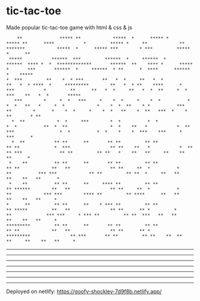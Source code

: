 # tic-tac-toe
Made popular tic-tac-toe game with html & css & js
                                                                                                                                                                                                                                                   
        **              ***** **            *****  *      ***** *            ***** **      ****           *         ***** *     **            **              *******            *****  *      ***** ***        * ***         ***** *      **      
     *****           ******  ***         ******  *     ******  *          ******  **** *  *  *************       ******  **    **** *      *****            *       ***       ******  *     ******  * **      *  ****      ******  *    *****      
    *  ***         **    *  * ***       **   *  *     **   *  *          **   *  * ****  *     *********        **   *  * **    ****      *  ***           *         **      **   *  *     **   *  *  **     *  *  ***    **   *  *       *****    
       ***        *     *  *   ***     *    *  *     *    *  *          *    *  *   **   *     *  *            *    *  *  **    * *          ***           **        *      *    *  *     *    *  *   **    *  **   ***  *    *  **       * **     
      *  **            *  *     ***        *  *          *  *               *  *          **  *  **                *  *    **   *           *  **           ***                 *  *          *  *    *    *  ***    ***     *  ***      *         
      *  **           ** **      **       ** **         ** **              ** **             *  ***               ** **    **   *           *  **          ** ***              ** **         ** **   *    **   **     **    **   **      *         
     *    **          ** **      **       ** **         ** **              ** **            **   **               ** **     **  *          *    **          *** ***            ** **         ** **  *     **   **     **    **   **      *         
     *    **          ** **      **     **** **         ** **              ** ******        **   **               ** **     **  *          *    **            *** ***        **** **         ** ****      **   **     **    **   **     *          
    *      **         ** **      **    * *** **         ** **              ** *****         **   **               ** **      ** *         *      **             *** ***     * *** **         ** **  ***   **   **     **    **   **     *          
    *********         ** **      **       ** **         ** **              ** **            **   **               ** **      ** *         *********               ** ***       ** **         ** **    **  **   **     **    **   **     *          
   *        **        *  **      **  **   ** **         *  **              *  **             **  **               *  **       ***        *        **               ** **  **   ** **         *  **    **   **  **     **     **  **    *           
   *        **           *       *  ***   *  *             *                  *               ** *      *            *        ***        *        **                * *  ***   *  *             *     **    ** *      *       ** *     *           
  *****      **     *****       *    ***    *          ****           *   ****         *       ***     *         ****          **       *****      **     ***        *    ***    *          ****      ***    ***     *         ***     *           
 *   ****    ** *  *   *********      ******          *  *************   *  ***********         *******         *  *****               *   ****    ** *  *  *********      ******          *  ****    **      *******           *******            
*     **      **  *       ****          ***          *     *********    *     ******              ***          *     **               *     **      **  *     *****          ***          *    **     *         ***               ***              
*                 *                                  *                  *                                      *                      *                 *                                 *                                                        
 **                **                                 **                 **                                     **                     **                **                                **                                                      
                                                                                                                                                                                                                                                   
                                                                                                                                                                                                                                                   
                                                                                                                                                                                                                                                   
Deployed on netlify:
https://goofy-shockley-7d9f8b.netlify.app/
